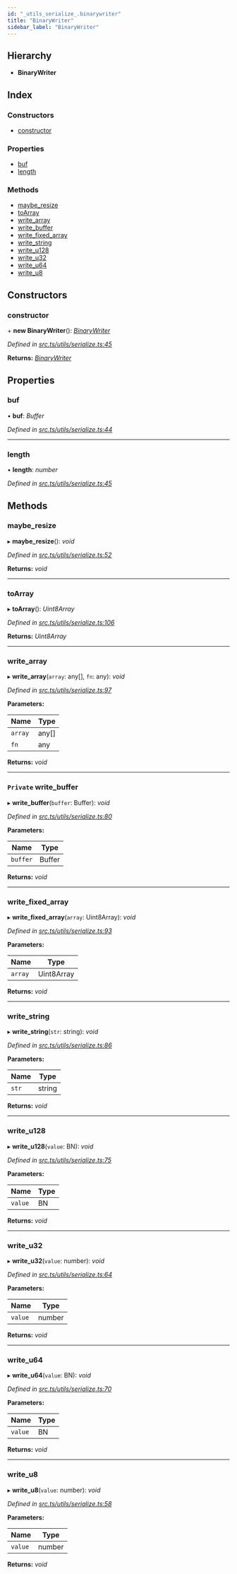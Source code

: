 ```yaml
---
id: "_utils_serialize_.binarywriter"
title: "BinaryWriter"
sidebar_label: "BinaryWriter"
---
```


## Hierarchy

* **BinaryWriter**

## Index

### Constructors

* [constructor](_utils_serialize_.binarywriter.md#constructor)

### Properties

* [buf](_utils_serialize_.binarywriter.md#buf)
* [length](_utils_serialize_.binarywriter.md#length)

### Methods

* [maybe_resize](_utils_serialize_.binarywriter.md#maybe_resize)
* [toArray](_utils_serialize_.binarywriter.md#toarray)
* [write_array](_utils_serialize_.binarywriter.md#write_array)
* [write_buffer](_utils_serialize_.binarywriter.md#private-write_buffer)
* [write_fixed_array](_utils_serialize_.binarywriter.md#write_fixed_array)
* [write_string](_utils_serialize_.binarywriter.md#write_string)
* [write_u128](_utils_serialize_.binarywriter.md#write_u128)
* [write_u32](_utils_serialize_.binarywriter.md#write_u32)
* [write_u64](_utils_serialize_.binarywriter.md#write_u64)
* [write_u8](_utils_serialize_.binarywriter.md#write_u8)

## Constructors

###  constructor

\+ **new BinaryWriter**(): *[BinaryWriter](_utils_serialize_.binarywriter.md)*

*Defined in [src.ts/utils/serialize.ts:45](https://github.com/nearprotocol/nearlib/blob/a71bd4f/src.ts/utils/serialize.ts#L45)*

**Returns:** *[BinaryWriter](_utils_serialize_.binarywriter.md)*

## Properties

###  buf

• **buf**: *Buffer*

*Defined in [src.ts/utils/serialize.ts:44](https://github.com/nearprotocol/nearlib/blob/a71bd4f/src.ts/utils/serialize.ts#L44)*

___

###  length

• **length**: *number*

*Defined in [src.ts/utils/serialize.ts:45](https://github.com/nearprotocol/nearlib/blob/a71bd4f/src.ts/utils/serialize.ts#L45)*

## Methods

###  maybe_resize

▸ **maybe_resize**(): *void*

*Defined in [src.ts/utils/serialize.ts:52](https://github.com/nearprotocol/nearlib/blob/a71bd4f/src.ts/utils/serialize.ts#L52)*

**Returns:** *void*

___

###  toArray

▸ **toArray**(): *Uint8Array*

*Defined in [src.ts/utils/serialize.ts:106](https://github.com/nearprotocol/nearlib/blob/a71bd4f/src.ts/utils/serialize.ts#L106)*

**Returns:** *Uint8Array*

___

###  write_array

▸ **write_array**(`array`: any[], `fn`: any): *void*

*Defined in [src.ts/utils/serialize.ts:97](https://github.com/nearprotocol/nearlib/blob/a71bd4f/src.ts/utils/serialize.ts#L97)*

**Parameters:**

Name | Type |
------ | ------ |
`array` | any[] |
`fn` | any |

**Returns:** *void*

___

### `Private` write_buffer

▸ **write_buffer**(`buffer`: Buffer): *void*

*Defined in [src.ts/utils/serialize.ts:80](https://github.com/nearprotocol/nearlib/blob/a71bd4f/src.ts/utils/serialize.ts#L80)*

**Parameters:**

Name | Type |
------ | ------ |
`buffer` | Buffer |

**Returns:** *void*

___

###  write_fixed_array

▸ **write_fixed_array**(`array`: Uint8Array): *void*

*Defined in [src.ts/utils/serialize.ts:93](https://github.com/nearprotocol/nearlib/blob/a71bd4f/src.ts/utils/serialize.ts#L93)*

**Parameters:**

Name | Type |
------ | ------ |
`array` | Uint8Array |

**Returns:** *void*

___

###  write_string

▸ **write_string**(`str`: string): *void*

*Defined in [src.ts/utils/serialize.ts:86](https://github.com/nearprotocol/nearlib/blob/a71bd4f/src.ts/utils/serialize.ts#L86)*

**Parameters:**

Name | Type |
------ | ------ |
`str` | string |

**Returns:** *void*

___

###  write_u128

▸ **write_u128**(`value`: BN): *void*

*Defined in [src.ts/utils/serialize.ts:75](https://github.com/nearprotocol/nearlib/blob/a71bd4f/src.ts/utils/serialize.ts#L75)*

**Parameters:**

Name | Type |
------ | ------ |
`value` | BN |

**Returns:** *void*

___

###  write_u32

▸ **write_u32**(`value`: number): *void*

*Defined in [src.ts/utils/serialize.ts:64](https://github.com/nearprotocol/nearlib/blob/a71bd4f/src.ts/utils/serialize.ts#L64)*

**Parameters:**

Name | Type |
------ | ------ |
`value` | number |

**Returns:** *void*

___

###  write_u64

▸ **write_u64**(`value`: BN): *void*

*Defined in [src.ts/utils/serialize.ts:70](https://github.com/nearprotocol/nearlib/blob/a71bd4f/src.ts/utils/serialize.ts#L70)*

**Parameters:**

Name | Type |
------ | ------ |
`value` | BN |

**Returns:** *void*

___

###  write_u8

▸ **write_u8**(`value`: number): *void*

*Defined in [src.ts/utils/serialize.ts:58](https://github.com/nearprotocol/nearlib/blob/a71bd4f/src.ts/utils/serialize.ts#L58)*

**Parameters:**

Name | Type |
------ | ------ |
`value` | number |

**Returns:** *void*
